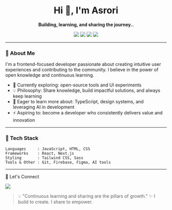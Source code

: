 <h1 align="center">Hi 👋, I'm Asrori</h1>
<p align="center"><strong>Building, learning, and sharing the journey..</strong></p>

<p align="center">
  <img src="https://img.shields.io/badge/JavaScript-F7DF1E?style=for-the-badge&logo=javascript&logoColor=black"/>
  <img src="https://img.shields.io/badge/React-20232A?style=for-the-badge&logo=react&logoColor=61DAFB"/>
  <img src="https://img.shields.io/badge/Tailwind-06B6D4?style=for-the-badge&logo=tailwindcss&logoColor=white"/>
  <img src="https://img.shields.io/badge/Firebase-FFCA28?style=for-the-badge&logo=firebase&logoColor=black"/>
</p>

---

### 🌱 About Me

I'm a frontend-focused developer passionate about creating intuitive user experiences and contributing to the community. I believe in the power of open knowledge and continuous learning.

- 🔭 Currently exploring: open-source tools and UI experiments
- 💡 Philosophy: Share knowledge, build impactful solutions, and always keep learning
- 🧠 Eager to learn more about: TypeScript, design systems, and leveraging AI in development
- ⚡ Aspiring to: become a developer who consistently delivers value and innovation

---

### 🧰 Tech Stack

```
Languages     : JavaScript, HTML, CSS  
Frameworks    : React, Next.js  
Styling       : Tailwind CSS, Sass  
Tools & Other : Git, Firebase, Figma, AI tools
```

---


🤝 Let's Connect

<p align="left">
<!--   <a href="https://twitter.com/yourhandle">
    <img src="https://img.shields.io/badge/Twitter-%231DA1F2.svg?style=flat&logo=twitter&logoColor=white"/>
  </a>
  <a href="https://linkedin.com/in/yourhandle">
    <img src="https://img.shields.io/badge/LinkedIn-%230077B5.svg?style=flat&logo=linkedin&logoColor=white"/>
  </a> -->
  <a href="mailto:mohfauzanasrori@email.com">
    <img src="https://img.shields.io/badge/Gmail-D14836?style=flat&logo=gmail&logoColor=white"/>
  </a>
</p>

> 💡 "Continuous learning and sharing are the pillars of growth."
✨ I build to create. I share to empower.
